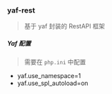 ### yaf-rest

> 基于 yaf 封装的 RestAPI 框架


##### Yaf 配置
> 需要在 `php.ini` 中配置
+ yaf.use_namespace=1
+ yaf.use_spl_autoload=on
